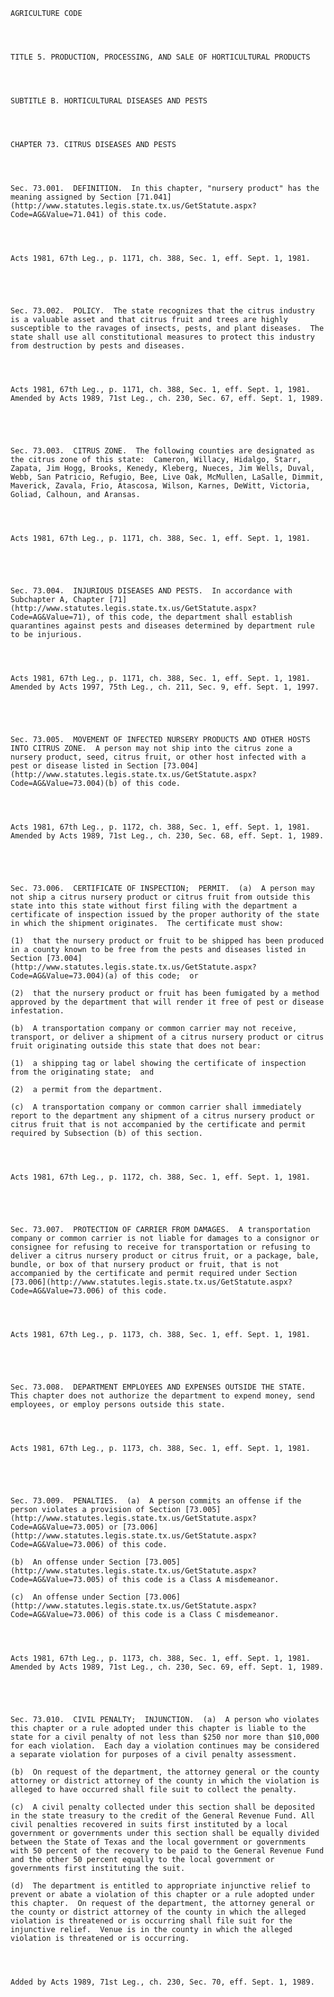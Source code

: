 ﻿
    
    
    	
    					
    
    
    AGRICULTURE CODE
    
      
    
    
    TITLE 5. PRODUCTION, PROCESSING, AND SALE OF HORTICULTURAL PRODUCTS
    
      
    
    
    SUBTITLE B. HORTICULTURAL DISEASES AND PESTS
    
      
    
    
    CHAPTER 73. CITRUS DISEASES AND PESTS
    
      
    
    
    Sec. 73.001.  DEFINITION.  In this chapter, "nursery product" has the meaning assigned by Section [71.041](http://www.statutes.legis.state.tx.us/GetStatute.aspx?Code=AG&Value=71.041) of this code.
    
    
    
    
    Acts 1981, 67th Leg., p. 1171, ch. 388, Sec. 1, eff. Sept. 1, 1981.
    
    
    
    
    
    Sec. 73.002.  POLICY.  The state recognizes that the citrus industry is a valuable asset and that citrus fruit and trees are highly susceptible to the ravages of insects, pests, and plant diseases.  The state shall use all constitutional measures to protect this industry from destruction by pests and diseases.
    
    
    
    
    Acts 1981, 67th Leg., p. 1171, ch. 388, Sec. 1, eff. Sept. 1, 1981.  Amended by Acts 1989, 71st Leg., ch. 230, Sec. 67, eff. Sept. 1, 1989.
    
    
    
    
    
    Sec. 73.003.  CITRUS ZONE.  The following counties are designated as the citrus zone of this state:  Cameron, Willacy, Hidalgo, Starr, Zapata, Jim Hogg, Brooks, Kenedy, Kleberg, Nueces, Jim Wells, Duval, Webb, San Patricio, Refugio, Bee, Live Oak, McMullen, LaSalle, Dimmit, Maverick, Zavala, Frio, Atascosa, Wilson, Karnes, DeWitt, Victoria, Goliad, Calhoun, and Aransas.
    
    
    
    
    Acts 1981, 67th Leg., p. 1171, ch. 388, Sec. 1, eff. Sept. 1, 1981.
    
    
    
    
    
    Sec. 73.004.  INJURIOUS DISEASES AND PESTS.  In accordance with Subchapter A, Chapter [71](http://www.statutes.legis.state.tx.us/GetStatute.aspx?Code=AG&Value=71), of this code, the department shall establish quarantines against pests and diseases determined by department rule to be injurious.
    
    
    
    
    Acts 1981, 67th Leg., p. 1171, ch. 388, Sec. 1, eff. Sept. 1, 1981.  Amended by Acts 1997, 75th Leg., ch. 211, Sec. 9, eff. Sept. 1, 1997.
    
    
    
    
    
    Sec. 73.005.  MOVEMENT OF INFECTED NURSERY PRODUCTS AND OTHER HOSTS INTO CITRUS ZONE.  A person may not ship into the citrus zone a nursery product, seed, citrus fruit, or other host infected with a pest or disease listed in Section [73.004](http://www.statutes.legis.state.tx.us/GetStatute.aspx?Code=AG&Value=73.004)(b) of this code.
    
    
    
    
    Acts 1981, 67th Leg., p. 1172, ch. 388, Sec. 1, eff. Sept. 1, 1981.  Amended by Acts 1989, 71st Leg., ch. 230, Sec. 68, eff. Sept. 1, 1989.
    
    
    
    
    
    Sec. 73.006.  CERTIFICATE OF INSPECTION;  PERMIT.  (a)  A person may not ship a citrus nursery product or citrus fruit from outside this state into this state without first filing with the department a certificate of inspection issued by the proper authority of the state in which the shipment originates.  The certificate must show:
    
    (1)  that the nursery product or fruit to be shipped has been produced in a county known to be free from the pests and diseases listed in Section [73.004](http://www.statutes.legis.state.tx.us/GetStatute.aspx?Code=AG&Value=73.004)(a) of this code;  or
    
    (2)  that the nursery product or fruit has been fumigated by a method approved by the department that will render it free of pest or disease infestation.
    
    (b)  A transportation company or common carrier may not receive, transport, or deliver a shipment of a citrus nursery product or citrus fruit originating outside this state that does not bear:
    
    (1)  a shipping tag or label showing the certificate of inspection from the originating state;  and
    
    (2)  a permit from the department.
    
    (c)  A transportation company or common carrier shall immediately report to the department any shipment of a citrus nursery product or citrus fruit that is not accompanied by the certificate and permit required by Subsection (b) of this section.
    
    
    
    
    Acts 1981, 67th Leg., p. 1172, ch. 388, Sec. 1, eff. Sept. 1, 1981.
    
    
    
    
    
    Sec. 73.007.  PROTECTION OF CARRIER FROM DAMAGES.  A transportation company or common carrier is not liable for damages to a consignor or consignee for refusing to receive for transportation or refusing to deliver a citrus nursery product or citrus fruit, or a package, bale, bundle, or box of that nursery product or fruit, that is not accompanied by the certificate and permit required under Section [73.006](http://www.statutes.legis.state.tx.us/GetStatute.aspx?Code=AG&Value=73.006) of this code.
    
    
    
    
    Acts 1981, 67th Leg., p. 1173, ch. 388, Sec. 1, eff. Sept. 1, 1981.
    
    
    
    
    
    Sec. 73.008.  DEPARTMENT EMPLOYEES AND EXPENSES OUTSIDE THE STATE.  This chapter does not authorize the department to expend money, send employees, or employ persons outside this state.
    
    
    
    
    Acts 1981, 67th Leg., p. 1173, ch. 388, Sec. 1, eff. Sept. 1, 1981.
    
    
    
    
    
    Sec. 73.009.  PENALTIES.  (a)  A person commits an offense if the person violates a provision of Section [73.005](http://www.statutes.legis.state.tx.us/GetStatute.aspx?Code=AG&Value=73.005) or [73.006](http://www.statutes.legis.state.tx.us/GetStatute.aspx?Code=AG&Value=73.006) of this code.
    
    (b)  An offense under Section [73.005](http://www.statutes.legis.state.tx.us/GetStatute.aspx?Code=AG&Value=73.005) of this code is a Class A misdemeanor.
    
    (c)  An offense under Section [73.006](http://www.statutes.legis.state.tx.us/GetStatute.aspx?Code=AG&Value=73.006) of this code is a Class C misdemeanor.
    
    
    
    
    Acts 1981, 67th Leg., p. 1173, ch. 388, Sec. 1, eff. Sept. 1, 1981.  Amended by Acts 1989, 71st Leg., ch. 230, Sec. 69, eff. Sept. 1, 1989.
    
    
    
    
    
    Sec. 73.010.  CIVIL PENALTY;  INJUNCTION.  (a)  A person who violates this chapter or a rule adopted under this chapter is liable to the state for a civil penalty of not less than $250 nor more than $10,000 for each violation.  Each day a violation continues may be considered a separate violation for purposes of a civil penalty assessment.
    
    (b)  On request of the department, the attorney general or the county attorney or district attorney of the county in which the violation is alleged to have occurred shall file suit to collect the penalty.
    
    (c)  A civil penalty collected under this section shall be deposited in the state treasury to the credit of the General Revenue Fund. All civil penalties recovered in suits first instituted by a local government or governments under this section shall be equally divided between the State of Texas and the local government or governments with 50 percent of the recovery to be paid to the General Revenue Fund and the other 50 percent equally to the local government or governments first instituting the suit.
    
    (d)  The department is entitled to appropriate injunctive relief to prevent or abate a violation of this chapter or a rule adopted under this chapter.  On request of the department, the attorney general or the county or district attorney of the county in which the alleged violation is threatened or is occurring shall file suit for the injunctive relief.  Venue is in the county in which the alleged violation is threatened or is occurring.
    
    
    
    
    Added by Acts 1989, 71st Leg., ch. 230, Sec. 70, eff. Sept. 1, 1989.
    
    
    
    
    				
